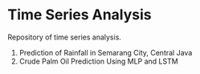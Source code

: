# Time Series Analysis
Repository of time series analysis. 

1. Prediction of Rainfall in Semarang City, Central Java
2. Crude Palm Oil Prediction Using MLP and LSTM
